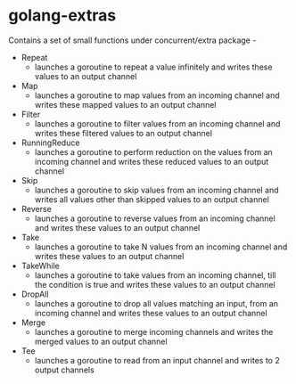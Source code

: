 # golang-extras

Contains a set of small functions under concurrent/extra package - 
+ Repeat
  + launches a goroutine to repeat a value infinitely and writes these values to an output channel
+ Map
  + launches a goroutine to map values from an incoming channel and writes these mapped values to an output channel
+ Filter
  + launches a goroutine to filter values from an incoming channel and writes these filtered values to an output channel
+ RunningReduce
  + launches a goroutine to perform reduction on the values from an incoming channel and writes these reduced values to an output channel
+ Skip
  + launches a goroutine to skip values from an incoming channel and writes all values other than skipped values to an output channel
+ Reverse
  + launches a goroutine to reverse values from an incoming channel and writes these values to an output channel
+ Take
  + launches a goroutine to take N values from an incoming channel and writes these values to an output channel
+ TakeWhile
  + launches a goroutine to take values from an incoming channel, till the condition is true and writes these values to an output channel
+ DropAll
  + launches a goroutine to drop all values matching an input, from an incoming channel and writes these values to an output channel
+ Merge
  + launches a goroutine to merge incoming channels and writes the merged values to an output channel
+ Tee
  + launches a goroutine to read from an input channel and writes to 2 output channels
